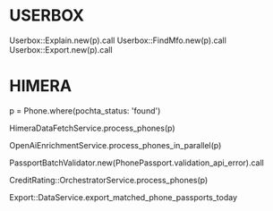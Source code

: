 # USERBOX
Userbox::Explain.new(p).call
Userbox::FindMfo.new(p).call
Userbox::Export.new(p).call

# HIMERA
p = Phone.where(pochta_status: 'found')

HimeraDataFetchService.process_phones(p)

OpenAiEnrichmentService.process_phones_in_parallel(p)

PassportBatchValidator.new(PhonePassport.validation_api_error).call

CreditRating::OrchestratorService.process_phones(p)

Export::DataService.export_matched_phone_passports_today
